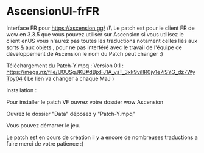 # AscensionUI-frFR
Interface FR pour https://ascension.gg/
/!\ Le patch est pour le client FR de wow en 3.3.5 que vous pouvez utiliser sur Ascension si vous utilisez le client enUS vous n'aurez pas toutes les traductions notament celles liés aux sorts & aux objets , pour ne pas interféré avec le travail de l'équipe de développement de Ascension le nom du Patch peut changer :)

Téléchargement du Patch-Y.mpq : Version 0.1 : https://mega.nz/file/U0USgJKB#dBjxFJ1A_vsT_3xk9viIlR0jy1e7iSYG_dz7WyTpy04
( Le lien va changer a chaque MaJ )


Installation :

Pour installer le patch VF ouvrez votre dossier wow Ascension

Ouvrez le dossier "Data" déposez y "Patch-Y.mpq"

Vous pouvez démarrer le jeu.

Le patch est en cours de création il y a encore de nombreuses traductions a faire merci de votre patience :)
